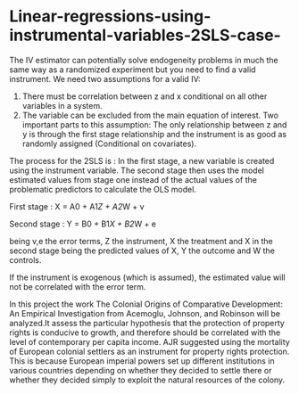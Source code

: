 # Linear-regressions-using-instrumental-variables-2SLS-case-

The IV estimator can potentially solve endogeneity problems in much the same way as a randomized experiment but you need to find a valid instrument.
We need two assumptions for a valid IV:
1) There must be correlation between z and x conditional on all other variables in a system.
2) The variable can be excluded from the main equation of interest. Two important parts to this assumption:
The only relationship between z and y is through the first stage relationship and the instrument is as good as randomly assigned (Conditional on covariates).

The process for the 2SLS is : 
In the first stage, a new variable is created using the instrument variable.
The second stage then uses the model estimated values from stage one instead of the actual values of the problematic predictors to calculate the OLS model.

First stage  : X = A0 + A1*Z + A2*W + v

Second stage : Y = B0 + B1*X + B2*W + e

being v,e the error terms, Z the instrument, X the treatment and X in the second stage being the predicted values of X, Y the outcome and W the controls.

If the instrument is exogenous (which is assumed), the estimated value will not be correlated with the error term.

In this project the work The Colonial Origins of Comparative Development: An Empirical Investigation from Acemoglu, Johnson, and Robinson will be analyzed.It assess the particular hypothesis that the protection of property rights is conducive to growth, and therefore should be correlated with the level of contemporary per capita income.
AJR suggested using the mortality of European colonial settlers as an instrument for property rights protection. This is because European imperial powers set up different institutions in various countries depending on whether they decided to settle there or whether they decided simply to exploit the natural resources of the colony.

